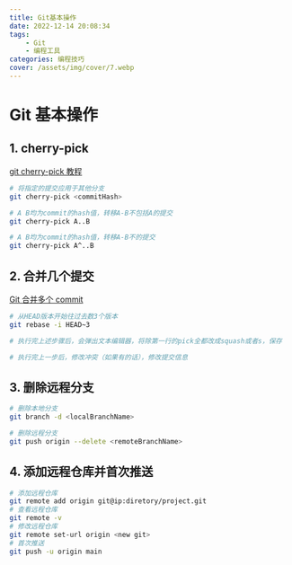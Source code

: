 ```yaml
---
title: Git基本操作
date: 2022-12-14 20:08:34
tags:
    - Git
    - 编程工具
categories: 编程技巧
cover: /assets/img/cover/7.webp
---
```


# Git 基本操作

## 1. cherry-pick

[git cherry-pick 教程](https://www.ruanyifeng.com/blog/2020/04/git-cherry-pick.html)

``` bash
# 将指定的提交应用于其他分支
git cherry-pick <commitHash>

# A B均为commit的hash值，转移A-B不包括A的提交
git cherry-pick A..B

# A B均为commit的hash值，转移A-B不的提交
git cherry-pick A^..B 
```

## 2. 合并几个提交

[Git 合并多个 commit](https://segmentfault.com/a/1190000007748862)

``` bash
# 从HEAD版本开始往过去数3个版本
git rebase -i HEAD~3

# 执行完上述步骤后，会弹出文本编辑器，将除第一行的pick全都改成squash或者s，保存

# 执行完上一步后，修改冲突（如果有的话），修改提交信息
```

## 3. 删除远程分支

``` bash
# 删除本地分支
git branch -d <localBranchName>

# 删除远程分支
git push origin --delete <remoteBranchName>
```

## 4. 添加远程仓库并首次推送

``` bash
# 添加远程仓库
git remote add origin git@ip:diretory/project.git
# 查看远程仓库
git remote -v
# 修改远程仓库
git remote set-url origin <new git>
# 首次推送
git push -u origin main
```
